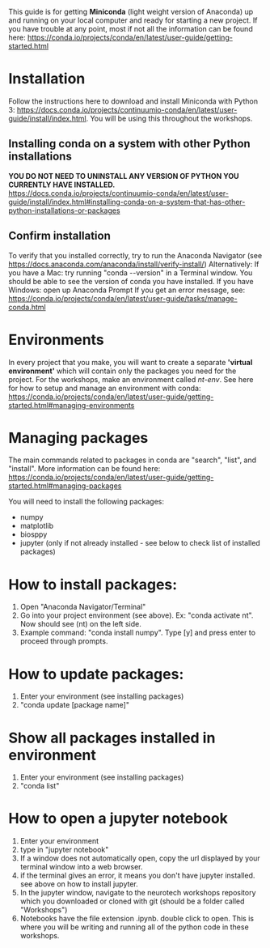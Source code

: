 This guide is for getting **Miniconda** (light weight version of Anaconda) up and running on your local computer and ready for starting a new project. If you have trouble at any point, most if not all the information can be found here: https://conda.io/projects/conda/en/latest/user-guide/getting-started.html

# Installation
Follow the instructions here to download and install Miniconda with Python 3: https://docs.conda.io/projects/continuumio-conda/en/latest/user-guide/install/index.html. You will be using this throughout the workshops. 

## Installing conda on a system with other Python installations
**YOU DO NOT NEED TO UNINSTALL ANY VERSION OF PYTHON YOU CURRENTLY HAVE INSTALLED.**
https://docs.conda.io/projects/continuumio-conda/en/latest/user-guide/install/index.html#installing-conda-on-a-system-that-has-other-python-installations-or-packages

## Confirm installation
To verify that you installed correctly, try to run the Anaconda Navigator (see https://docs.anaconda.com/anaconda/install/verify-install/) Alternatively:
If you have a Mac: try running "conda --version" in a Terminal window. You should be able to see the version of conda you have installed.
If you have Windows: open up Anaconda Prompt
If you get an error message, see: https://conda.io/projects/conda/en/latest/user-guide/tasks/manage-conda.html

# Environments
In every project that you make, you will want to create a separate **'virtual environment'** which will contain only the packages you need for the project. For the workshops, make an environment called *nt-env*.
See here for how to setup and manage an environment with conda: https://conda.io/projects/conda/en/latest/user-guide/getting-started.html#managing-environments

# Managing packages
The main commands related to packages in conda are "search", "list", and "install". More information can be found here: https://conda.io/projects/conda/en/latest/user-guide/getting-started.html#managing-packages

You will need to install the following packages:
- numpy
- matplotlib
- biosppy
- jupyter (only if not already installed - see below to check list of installed packages)
# How to install packages:
1) Open "Anaconda Navigator/Terminal"
2) Go into your project environment (see above). Ex: "conda activate nt". Now should see (nt) on the left side.
3) Example command: "conda install numpy". Type [y] and press enter to proceed through prompts.

# How to update packages:
1) Enter your environment (see installing packages)
2) "conda update [package name]"

# Show all packages installed in environment
1) Enter your environment (see installing packages)
2) "conda list"

# How to open a jupyter notebook
1) Enter your environment
2) type in "jupyter notebook"
3) If a window does not automatically open, copy the url displayed by your terminal window into a web browser.
4) if the terminal gives an error, it means you don't have jupyter installed. see above on how to install jupyter.
5) In the jupyter window, navigate to the neurotech workshops repository which you downloaded or cloned with git (should be a folder called "Workshops")
6) Notebooks have the file extension .ipynb. double click to open. This is where you will be writing and running all of the python code in these workshops.

